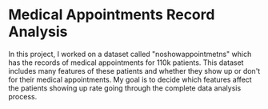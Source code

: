 # Medical Appointments Record Analysis  
In this project, I worked on a dataset called "noshowappointmetns" which has the records of medical appointments for 110k patients. This dataset includes many features of these patients and whether they show up or don't for their medical appointments. My goal is to decide which features affect the patients showing up rate going through the complete data analysis process.  
